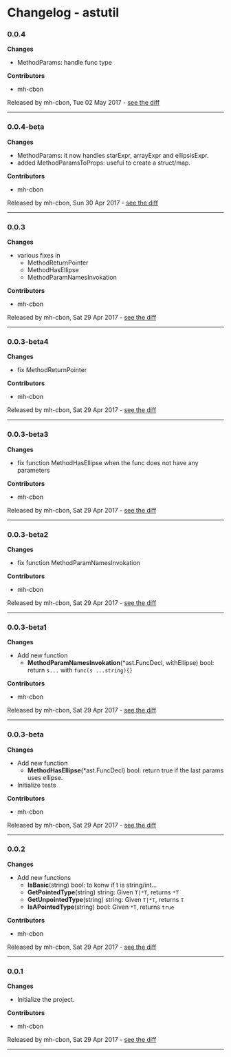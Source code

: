 # Changelog - astutil

### 0.0.4

__Changes__

- MethodParams: handle func type

__Contributors__

- mh-cbon

Released by mh-cbon, Tue 02 May 2017 -
[see the diff](https://github.com/mh-cbon/astutil/compare/0.0.4-beta...0.0.4#diff)
______________

### 0.0.4-beta

__Changes__

- MethodParams: it now handles starExpr, arrayExpr and ellipsisExpr.
- added MethodParamsToProps: useful to create a struct/map.

__Contributors__

- mh-cbon

Released by mh-cbon, Sun 30 Apr 2017 -
[see the diff](https://github.com/mh-cbon/astutil/compare/0.0.3...0.0.4-beta#diff)
______________

### 0.0.3

__Changes__

- various fixes in
  - MethodReturnPointer
  - MethodHasEllipse
  - MethodParamNamesInvokation







__Contributors__

- mh-cbon

Released by mh-cbon, Sat 29 Apr 2017 -
[see the diff](https://github.com/mh-cbon/astutil/compare/0.0.3-beta4...0.0.3#diff)
______________

### 0.0.3-beta4

__Changes__

- fix MethodReturnPointer

__Contributors__

- mh-cbon

Released by mh-cbon, Sat 29 Apr 2017 -
[see the diff](https://github.com/mh-cbon/astutil/compare/0.0.3-beta3...0.0.3-beta4#diff)
______________

### 0.0.3-beta3

__Changes__

- fix function MethodHasEllipse when the func does not have any parameters

__Contributors__

- mh-cbon

Released by mh-cbon, Sat 29 Apr 2017 -
[see the diff](https://github.com/mh-cbon/astutil/compare/0.0.3-beta2...0.0.3-beta3#diff)
______________

### 0.0.3-beta2

__Changes__

- fix function MethodParamNamesInvokation

__Contributors__

- mh-cbon

Released by mh-cbon, Sat 29 Apr 2017 -
[see the diff](https://github.com/mh-cbon/astutil/compare/0.0.3-beta1...0.0.3-beta2#diff)
______________

### 0.0.3-beta1

__Changes__

- Add new function
  - __MethodParamNamesInvokation__(*ast.FuncDecl, withEllipse) bool: return `s...` with `func(s ...string){}`














__Contributors__

- mh-cbon

Released by mh-cbon, Sat 29 Apr 2017 -
[see the diff](https://github.com/mh-cbon/astutil/compare/0.0.3-beta...0.0.3-beta1#diff)
______________

### 0.0.3-beta

__Changes__

- Add new function
  - __MethodHasEllipse__(*ast.FuncDecl) bool: return true if the last params uses ellipse.
- Initialize tests

__Contributors__

- mh-cbon

Released by mh-cbon, Sat 29 Apr 2017 -
[see the diff](https://github.com/mh-cbon/astutil/compare/0.0.2...0.0.3-beta#diff)
______________

### 0.0.2

__Changes__

- Add new functions
  - __IsBasic__(string) bool: to konw if t is string/int...
  - __GetPointedType__(string) string: Given `T|*T`, returns `*T`
  - __GetUnpointedType__(string) string: Given `T|*T`, returns `T`
  - __IsAPointedType__(string) bool: Given `*T`, returns `true`


















__Contributors__

- mh-cbon

Released by mh-cbon, Sat 29 Apr 2017 -
[see the diff](https://github.com/mh-cbon/astutil/compare/0.0.1...0.0.2#diff)
______________

### 0.0.1

__Changes__

- Initialize the project.

__Contributors__

- mh-cbon

Released by mh-cbon, Sat 29 Apr 2017 -
[see the diff](https://github.com/mh-cbon/astutil/compare/128ad89fb09c52948212c066b986977f43a2c8c1...0.0.1#diff)
______________


